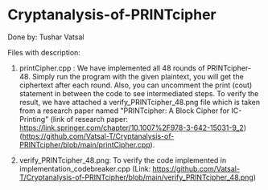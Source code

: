 # Cryptanalysis-of-PRINTcipher

Done by: Tushar Vatsal

Files with description:
1) printCipher.cpp : We have implemented all 48 rounds of PRINTcipher-48. Simply run the program with the given plaintext, you will get the 
    ciphertext after each round. Also, you can uncomment the print (cout) statement in between the code to see intermediated steps. To verify the result,
    we have attached a verify_PRINTcipher_48.png file which is taken from a research paper named "PRINTcipher: A Block Cipher for IC-Printing"
    (link of research paper: https://link.springer.com/chapter/10.1007%2F978-3-642-15031-9_2)(https://github.com/Vatsal-T/Cryptanalysis-of-PRINTcipher/blob/main/printCipher.cpp).

2) verify_PRINTcipher_48.png: To verify the code implemented in implementation_codebreaker.cpp (Link: https://github.com/Vatsal-T/Cryptanalysis-of-PRINTcipher/blob/main/verify_PRINTcipher_48.png)


